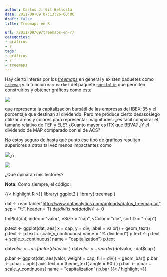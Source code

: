 ```yaml
---
author: Carlos J. Gil Bellosta
date: 2011-09-09 07:13:26+00:00
draft: false
title: Treemaps en R

url: /2011/09/09/treemaps-en-r/
categories:
- gráficos
- r
tags:
- gráficos
- r
- treemaps
---
```


Hay cierto interés por los _[treemaps](http://en.wikipedia.org/wiki/Treemapping)_ en general y existen paquetes como [`treemap`](http://cran.r-project.org/web/packages/treemap/) y la función `map.market` del paquete [`portfolio`](http://cran.r-project.org/web/packages/portfolio/index.html) que permiten construirlos y obtener gráficos como este


[![](/wp-uploads/2011/09/treemap.png#center)
](/wp-uploads/2011/09/treemap.png#center)


que representa la capitalización bursátil de las empresas del IBEX-35 y el porcentaje que destinan al dividendo. Pero me produce cierto desasosiego utilizar áreas y colores para representar magnitudes: ¿es fácil comparar el tamaño relativo de TEF y ELE? ¿Cuánto mayor es ITX que BBVA? ¿Y el dividendo de MAP comparado con el de ACS?

No estoy seguro de hasta qué punto ese tipo de gráficos resultan superiores a otros tal vez menos impactantes como

[![](/wp-uploads/2011/09/textplot.png#center)
](/wp-uploads/2011/09/textplot.png#center)o

[![](/wp-uploads/2011/09/barplot.png#center)
](/wp-uploads/2011/09/barplot.png#center)

¿Qué opinarán mis lectores?

**Nota:** Como siempre, el código:

{{< highlight R >}}
library( ggplot2 )
library( treemap )

dat <- read.table("http://www.datanalytics.com/uploads/datos_treemap.txt", sep = "\t", header = T)
dat$div[is.na(dat$div)] <- 0

tmPlot(dat, index = "valor", vSize = "cap", vColor = "div", sortID = "-cap")

p.text <- ggplot(dat, aes( x = cap, y = div, label = valor)) + geom_text()
p.text <- p.text + scale_y_continuous( name = "% dividend")
p.text <- p.text + scale_x_continuous( name = "capitalization")
p.text

dat$valor <- as.factor( dat$valor )
dat$valor <- reorder( dat$valor, -dat$cap )

p.bar <- ggplot(dat, aes(valor, weight = cap, fill = div)) + geom_bar()
p.bar <- p.bar + opts( axis.text.x = theme_text( angle = 90 ) )
p.bar <- p.bar + scale_y_continuous( name = "capitalization")
p.bar
{{< / highlight >}}
